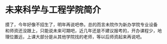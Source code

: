# 未来科学与工程学院简介
摸了，今年好像不招生了，明年再说吧😎。总的而言未院作为新办学院专业设备和师资还没跟上，只能说未来可期吧，近几年还是不建议报考的，开办课程少，地理位置远，上课大部分是从其他学院找的老师，等以后师资起来再说吧。
